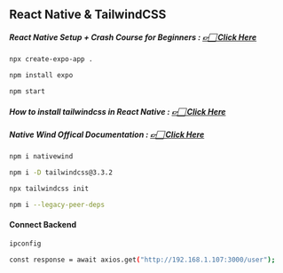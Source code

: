 ## React Native & TailwindCSS

##### React Native Setup + Crash Course for Beginners : [👉🏻 Click Here](https://youtu.be/AkEnidfZnCU?si=0uXdjCClpzPC1cGq)

```bash
npx create-expo-app .
```

```bash
npm install expo
```

```bash
npm start
```

##### How to install tailwindcss in React Native : [👉🏻 Click Here](https://youtu.be/_Z33DTn0ZFo?si=Sh_ACm4a_JY5hEBx)

##### Native Wind Offical Documentation : [👉🏻 Click Here](https://www.nativewind.dev/quick-starts/expo)

```bash
npm i nativewind
```

```bash
npm i -D tailwindcss@3.3.2
```

```bash
npx tailwindcss init
```

```bash
npm i --legacy-peer-deps
```

#### Connect Backend

```bash
ipconfig
```

```bash
const response = await axios.get("http://192.168.1.107:3000/user");
```
